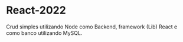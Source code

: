 # React-2022
Crud simples utilizando Node como Backend, framework (Lib) React e como banco utilizando MySQL.
